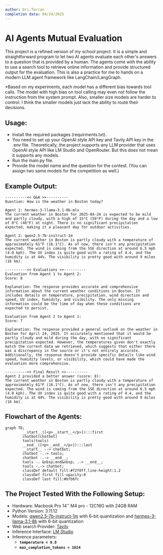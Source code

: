 ```yaml
---
author: Ori.Terran
completion data: 04/24/2025
---
```


# AI Agents Mutual Evaluation
This project is a refined version of my school project. It is a simple and straightforward program to let two AI agents evaluate each other's answers to a question that is provided by a human. The agents come with the ability to use a search tool to retrieve online information and provide structured output for the evaluation. This is also a practice for me to hands on a modern LLM agent framework like LangChain/LangGraph.


*Based on my experiments, each model has a different bias towards tool calls. The model with high bias on tool calling may even not follow the instruction from the system prompt. Also, smaller size models are harder to control. I think the smaller models just lack the ability to route their decisions.

## Usage:  
- Install the required packages (requirments.txt).
- You need to set up your OpenAI style API key and Tavily API key in the .env file. Theoretically, the project supports any LLM provider that uses OpenAI style API like LM Studio and OpenRouter. But this does not mean it supports any models.
- Run the main.py file.
- Provide the model name and the question for the contest. (You can assign two same models for the competition as well.)

## Example Output:
```
----------<< Q&A >>----------
Question: How is the weather in Boston today?

Agent 1: hermes-3-llama-3.1-8b-mlx
The current weather in Boston for 2025-04-24 is expected to be mild and partly cloudy, with a high of 15°C (59°F) during the day and a low of 8°C (46°F) at night. There is no significant precipitation expected, making it a pleasant day for outdoor activities.

Agent 2: qwen2.5-7b-instruct-1m
The current weather in Boston is partly cloudy with a temperature of approximately 61°F (16.1°C). As of now, there isn't any precipitation expected. The wind is coming from the SSE direction at around 6.5 mph (4.0 kph). The UV index is quite good with a rating of 4.4, and the humidity is at 44%. The visibility is pretty good with around 9 miles (16 km).

----------<< Evaluations >>----------
Evaluation from Agent 1 to Agent 2:
Score: 8

Explanation: The response provides accurate and comprehensive information about the current weather conditions in Boston. It includes details on temperature, precipitation, wind direction and speed, UV index, humidity, and visibility. The only missing information could be the time of day when these conditions are expected to persist.

Evaluation from Agent 2 to Agent 1:
Score: 7

Explanation: The response provided a general outlook on the weather in Boston for April 24, 2025. It accurately mentioned that it would be partly cloudy and mild during the day, with no significant precipitation expected. However, the temperatures given don't exactly match the current data we retrieved, which suggests that either there was a discrepancy in the source or it's not entirely accurate. Additionally, the response doesn't provide specific details like wind speed, humidity levels, or visibility, which could have made the evaluation more comprehensive.

----------<< Final Result >>----------
Agent 2 provided a better answer (score: 8):
The current weather in Boston is partly cloudy with a temperature of approximately 61°F (16.1°C). As of now, there isn't any precipitation expected. The wind is coming from the SSE direction at around 6.5 mph (4.0 kph). The UV index is quite good with a rating of 4.4, and the humidity is at 44%. The visibility is pretty good with around 9 miles (16 km).
```

## Flowchart of the Agents:
```mermaid
graph TD;
        __start__([<p>__start__</p>]):::first
        chatbot(chatbot)
        tools(tools)
        __end__([<p>__end__</p>]):::last
        __start__ --> chatbot;
        chatbot -.-> tools;
        chatbot -.-> __end__;
        tools -. &nbsp;end&nbsp; .-> __end__;
        tools -.-> chatbot;
        classDef default fill:#f2f0ff,line-height:1.2
        classDef first fill-opacity:0
        classDef last fill:#bfb6fc
```

## The Project Tested With the Following Setup:
- Hardware: Macbook Pro 14'' M4 pro - 12C16G with 24GB RAM
- Python Version: 3.11.12
- Models: [qwen2.5-7b-instruct-1m](https://huggingface.co/Qwen/Qwen2.5-7B-Instruct-1M) with 6-bit quantization and [hermes-3-llama-3.1-8b](https://huggingface.co/NousResearch/Hermes-3-Llama-3.1-8B) with 6-bit quantization
- Web search Provider: [Tavily](https://tavily.com)
- Inference Interface: [LM Studio](https://lmstudio.ai)
- Inference parameters:
    - **`temperature = 0.8`**
    - **`max_completion_tokens = 1024`**

